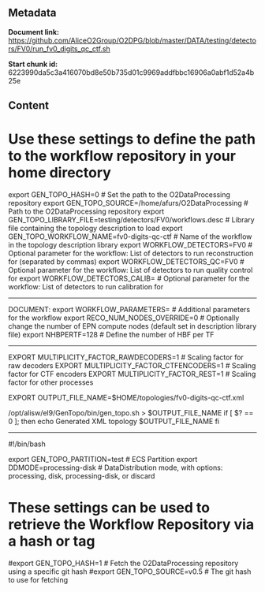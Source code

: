 ## Metadata

**Document link:** https://github.com/AliceO2Group/O2DPG/blob/master/DATA/testing/detectors/FV0/run_fv0_digits_qc_ctf.sh

**Start chunk id:** 6223990da5c3a416070bd8e50b735d01c9969addfbbc16906a0abf1d52a4b25e

## Content

# Use these settings to define the path to the workflow repository in your home directory
export GEN_TOPO_HASH=0                                               # Set the path to the O2DataProcessing repository
export GEN_TOPO_SOURCE=/home/afurs/O2DataProcessing                  # Path to the O2DataProcessing repository
export GEN_TOPO_LIBRARY_FILE=testing/detectors/FV0/workflows.desc    # Library file containing the topology description to load
export GEN_TOPO_WORKFLOW_NAME=fv0-digits-qc-ctf                # Name of the workflow in the topology description library
export WORKFLOW_DETECTORS=FV0                                        # Optional parameter for the workflow: List of detectors to run reconstruction for (separated by commas)
export WORKFLOW_DETECTORS_QC=FV0                                     # Optional parameter for the workflow: List of detectors to run quality control for
export WORKFLOW_DETECTORS_CALIB=                                     # Optional parameter for the workflow: List of detectors to run calibration for

---

DOCUMENT:
    export WORKFLOW_PARAMETERS=                                         # Additional parameters for the workflow
export RECO_NUM_NODES_OVERRIDE=0                                     # Optionally change the number of EPN compute nodes (default set in description library file)
export NHBPERTF=128                                                  # Define the number of HBF per TF

---

EXPORT MULTIPLICITY_FACTOR_RAWDECODERS=1                                 # Scaling factor for raw decoders
EXPORT MULTIPLICITY_FACTOR_CTFENCODERS=1                                 # Scaling factor for CTF encoders
EXPORT MULTIPLICITY_FACTOR_REST=1                                       # Scaling factor for other processes

EXPORT OUTPUT_FILE_NAME=$HOME/topologies/fv0-digits-qc-ctf.xml

/opt/alisw/el9/GenTopo/bin/gen_topo.sh > $OUTPUT_FILE_NAME
if [ $? == 0 ]; then
  echo Generated XML topology $OUTPUT_FILE_NAME
fi

---

#!/bin/bash

export GEN_TOPO_PARTITION=test                                       # ECS Partition
export DDMODE=processing-disk                                             # DataDistribution mode, with options: processing, disk, processing-disk, or discard

# These settings can be used to retrieve the Workflow Repository via a hash or tag
#export GEN_TOPO_HASH=1                                              # Fetch the O2DataProcessing repository using a specific git hash
#export GEN_TOPO_SOURCE=v0.5                                         # The git hash to use for fetching